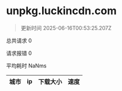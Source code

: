 
  # unpkg.luckincdn.com

  > 更新时间 2025-06-16T00:53:25.207Z
  
  总共请求 0

  请求报错 0

  平均耗时 NaNms

|城市|ip|下载大小|速度|
|-----|----------|---|---|

  